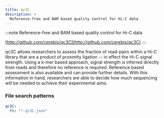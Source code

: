```yaml
---
title: qc3C
description: >
  Reference-free and BAM based quality control for Hi-C data
---
```


<!--
~~~~~ DO NOT EDIT ~~~~~
This file is autogenerated from the MultiQC module python docstring.
Do not edit the markdown, it will be overwritten.

File path for the source of this content: multiqc/modules/qc3C/qc3C.py
~~~~~~~~~~~~~~~~~~~~~~~
-->

:::note
Reference-free and BAM based quality control for Hi-C data

[http://github.com/cerebis/qc3C](http://github.com/cerebis/qc3C)
:::

qc3C allows researchers to assess the fraction of read-pairs within a Hi-C library that are a product
of proximity ligation -- in effect the Hi-C signal strength. Using a k-mer based approach, signal strength
is inferred directly from reads and therefore no reference is required. Reference based assessment is also
available and can provide further details.
With this information in hand, researchers are able to decide how much sequencing will be needed to achieve
their experimental aims.

### File search patterns

```yaml
qc3C:
  fn: "*.qc3C.json"
```
